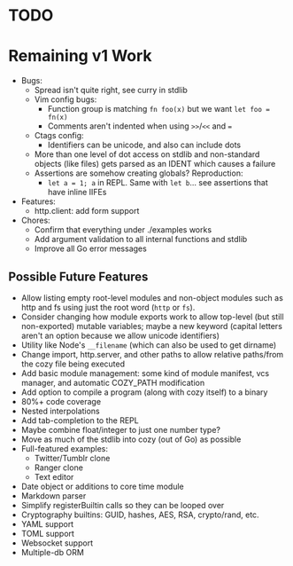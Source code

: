 # TODO

# Remaining v1 Work

* Bugs:
    * Spread isn't quite right, see curry in stdlib
    * Vim config bugs:
        * Function group is matching `fn foo(x)` but we want `let foo = fn(x)`
        * Comments aren't indented when using `>>`/`<<` and `=`
    * Ctags config:
        * Identifiers can be unicode, and also can include dots
    * More than one level of dot access on stdlib and non-standard objects (like
        files) gets parsed as an IDENT which causes a failure
    * Assertions are somehow creating globals? Reproduction:
        * `let a = 1; a` in REPL. Same with `let b`... see assertions that have
          inline IIFEs
* Features:
    * http.client: add form support
* Chores:
    * Confirm that everything under ./examples works
    * Add argument validation to all internal functions and stdlib
    * Improve all Go error messages

## Possible Future Features

* Allow listing empty root-level modules and non-object modules such as http and
    fs using just the root word (`http` or `fs`).
* Consider changing how module exports work to allow top-level (but still
    non-exported) mutable variables; maybe a new keyword (capital letters aren't
    an option because we allow unicode identifiers)
* Utility like Node's `__filename` (which can also be used to get dirname)
* Change import, http.server, and other paths to allow relative paths/from the
    cozy file being executed
* Add basic module management: some kind of module manifest, vcs manager, and
    automatic COZY_PATH modification
* Add option to compile a program (along with cozy itself) to a binary
* 80%+ code coverage
* Nested interpolations
* Add tab-completion to the REPL
* Maybe combine float/integer to just one number type?
* Move as much of the stdlib into cozy (out of Go) as possible
* Full-featured examples:
    * Twitter/Tumblr clone
    * Ranger clone
    * Text editor
* Date object or additions to core time module
* Markdown parser
* Simplify registerBuiltin calls so they can be looped over
* Cryptography builtins: GUID, hashes, AES, RSA, crypto/rand, etc.
* YAML support
* TOML support
* Websocket support
* Multiple-db ORM
